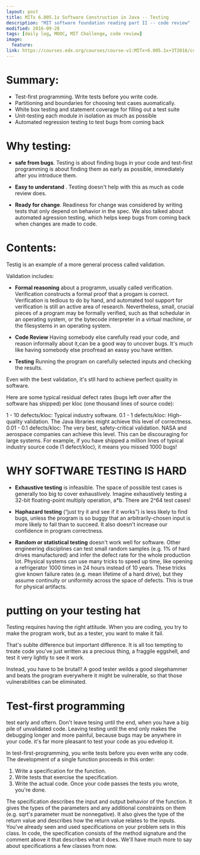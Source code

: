 ```yaml
---
layout: post
title: MITx 6.005.1x Software Construction in Java -- Testing
description: "MIT software foundation reading part II -- code review"
modified: 2016-09-28
tags: [daily log, MOOC, MIT Challenge, code review]
image:
  feature: 
link: https://courses.edx.org/courses/course-v1:MITx+6.005.1x+3T2016/courseware/Readings_Videos/02-Code-Review/
---
```

# Summary:

- Test-first programming. Write tests before you write code.
- Partitioning and boundaries for choosing test cases auomatically.
- White box testing and statement coverage for filling out a test suite
- Unit-testing each module in isolation as much as possible 
- Automated regression testing to test bugs from coming back

# Why testing:

- **safe from bugs**. Testing is about finding bugs in your code and test-first programming is about finding them as early as possible, immediately after you introduce them.

- **Easy to understand** . Testing doesn't help with this as much as code review does.

- **Ready for change**. Readiness for change was considered by writing tests that only depend on behavior in the spec. We also talked about automated agression testing, which helps keep bugs from coming back when changes are made to code.

# Contents:

Testig is an example of a more general process called validation.

Validation includes:
- **Formal reasoning** about a programm, usually called verification. Verification constructs a formal proof that a progam is correct. Verification is tedious to do by hand, and automated tool support for verification is still an active area of research. Nevertheless, small, crucial pieces of a program may be formally verified, such as that schedular in an operating system, or the bytecode interpreter in a virtual machine, or the filesystems in an operating system.

- **Code Review** Having somebody else carefully read your code, and reason informally about it,can be a good way to uncover bugs. It's much like having somebody else proofread an eassy you have written. 

- **Testing** Running the program on carefully selected inputs and checking the results.

Even with the best validation, it's stll hard  to achieve perfect quality in software.

Here are some typical residual defect rates (bugs left over after the software has shipped) per kloc (one thousand lines of source code):

1 - 10 defects/kloc: Typical industry software.
0.1 - 1 defects/kloc: High-quality validation. The Java libraries might achieve this level of correctness.
0.01 - 0.1 defects/kloc: The very best, safety-critical validation. NASA and aerospace companies can achieve this level.
This can be discouraging for large systems. For example, if you have shipped a million lines of typical industry source code (1 defect/kloc), it means you missed 1000 bugs!

# WHY SOFTWARE TESTING IS HARD

- **Exhaustive testing** is infeasible. The space of possible test cases is generally too big to cover exhaustively. Imagine exhaustively testing a 32-bit floating-point multiply operation, a*b. There are 2^64 test cases!

- **Haphazard testing** (“just try it and see if it works”) is less likely to find bugs, unless the program is so buggy that an arbitrarily-chosen input is more likely to fail than to succeed. It also doesn't increase our confidence in program correctness.

- **Random or statistical testing** doesn't work well for software. Other engineering disciplines can test small random samples (e.g. 1% of hard drives manufactured) and infer the defect rate for the whole production lot. Physical systems can use many tricks to speed up time, like opening a refrigerator 1000 times in 24 hours instead of 10 years. These tricks give known failure rates (e.g. mean lifetime of a hard drive), but they assume continuity or uniformity across the space of defects. This is true for physical artifacts.

# putting on your testing hat

 Testing requires having the right attitude. When you are coding, you try to make the program work, but as a tester, you want to make it fail.

 That's sublte difference but important difference. It is all too tempting to treate code you've just written as a precious thing, a fraggile eggshell, and test it very lightly to see it work.

 Instead, you have to be brutal!! A good tester weilds a good slegehammer and beats the program everywhere it might be vulnerable, so that those vulnerabilities can be eliminated.

 # Test-first programming

 test early and oftern. Don't leave tesing until the end, when you have a big pile of unvalidated code. Leaving testing until the end only makes the debugging longer and more painful, because bugs may be anywhere in your code. it's far more pleasant to test your code as you edvelop it.

 In test-first-programming, you write tests before you even write any code. The development of a single function proceeds in this order:

 1. Write a specification for the function.
 2. Write tests that exercise the specification.
 3. Write the actual code. Once your code passes the tests you wrote, you're done.

The specification describes the input and output behavior of the function. It gives the types of the parameters and any additional constraints on them (e.g. sqrt's parameter must be nonnegative). It also gives the type of the return value and describes how the return value relates to the inputs. You've already seen and used specifications on your problem sets in this class. In code, the specification consists of the method signature and the comment above it that describes what it does. We'll have much more to say about specifications a few classes from now.


